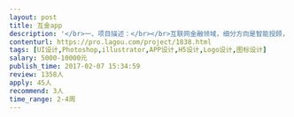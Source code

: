```yaml
---                
layout: post       
title: 互金app           
description: '</br>一、项目描述：</br></br>互联网金融领域，细分方向是智能投顾，用户可以根据推荐，直接购买基金组合。</br></br>二、主要功能点：</br></br>feed、绑卡、组合展示、支付功能、消息通知与推送、登录注册等。</br></br>三、可参考产品：</br></br>京东金融</br>凤凰金融</br></br></br>四、人员要求：</br></br>UI设计、logo等</br>'     
contenturl: https://pro.lagou.com/project/1838.html      
tags: [UI设计,Photoshop,illustrator,APP设计,H5设计,Logo设计,图标设计]            
salary: 5000-10000元          
publish_time: 2017-02-07 15:34:59         
review: 1358人                   
apply: 45人                   
recommend: 3人                   
time_range: 2-4周              
---                 
```

